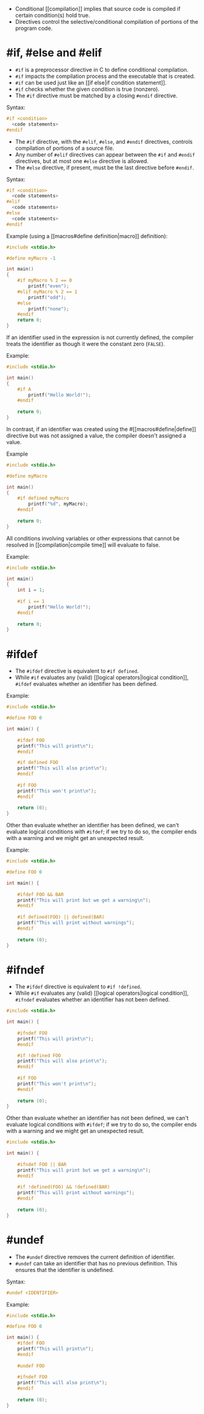 - Conditional [[compilation]] implies that source code is compiled if certain condition(s) hold true.
- Directives control the selective/conditional compilation of portions of the program code.

# \#if,  \#else and  \#elif

- `#if` is a preprocessor directive in C to define conditional compilation.
- `#if` impacts the compilation process and the executable that is created.
- `#if` can be used just like an [[if else|if condition statement]].
- `#if` checks whether the given condition is true (nonzero).
- The `#if` directive must be matched by a closing `#endif` directive.

Syntax:

```C
#if <condition>
  <code statements>
#endif
```

- The `#if` directive, with the `#elif`, `#else`, and `#endif` directives, controls compilation of portions of a source file.
- Any number of `#elif` directives can appear between the `#if` and `#endif` directives, but at most one `#else` directive is allowed.
- The `#else` directive, if present, must be the last directive before `#endif`.

Syntax:

```C
#if <condition>
  <code statements>
#elif
  <code statements>
#else
  <code statements>
#endif
```

Example (using a [[macros#define definition|macro]] definition):

```C
#include <stdio.h>

#define myMacro -1

int main() 
{
	#if myMacro % 2 == 0
	    printf("even");
	#elif myMacro % 2 == 1 
	    printf("odd");
	#else
	    printf("none");
	#endif
	return 0;
}
```

If an identifier used in the expression is not currently defined, the compiler treats the identifier as though it were the constant zero (`FALSE`).

Example:

```C
#include <stdio.h>

int main() 
{
	#if A
	    printf("Hello World!");
	#endif
	
	return 0;
}
```

In contrast, if an identifier was created using the #[[macros#define|define]] directive but was not assigned a value, the compiler doesn't assigned a value.

Example

```C
#include <stdio.h>

#define myMacro

int main() 
{
	#if defined myMacro
	    printf("%d", myMacro);
	#endif
	
	return 0;
}
```

All conditions involving variables or other expressions that cannot be resolved in [[compilation|compile time]] will evaluate to false.

Example:

```C
#include <stdio.h>

int main() 
{
    int i = 1;
    
	#if i == 1  
	    printf("Hello World!");
	#endif
	
	return 0;
}
```

# \#ifdef

- The `#ifdef` directive is equivalent to `#if defined`.
- While `#if` evaluates any (valid) [[logical operators|logical condition]], `#ifdef` evaluates whether an identifier has been defined.

Example:

```C
#include <stdio.h>

#define FOO 0

int main() {
    
    #ifdef FOO
    printf("This will print\n");
    #endif

	#if defined FOO
	printf("This will also print\n");
	#endif
    
    #if FOO
    printf("This won't print\n");
    #endif
    
    return (0);
}
```

Other than evaluate whether an identifier has been defined, we can't evaluate logical conditions with `#ifdef`; if we try to do so, the compiler ends with a warning and we might get an unexpected result.

Example:

```C
#include <stdio.h>

#define FOO 0

int main() {
    
    #ifdef FOO && BAR
    printf("This will print but we get a warning\n");
    #endif
    
    #if defined(FOO) || defined(BAR)
    printf("This will print without warnings");
    #endif
    
    return (0);
}
```

# \#ifndef

- The `#ifdef` directive is equivalent to `#if !defined`.
- While `#if` evaluates any (valid) [[logical operators|logical condition]], `#ifndef` evaluates whether an identifier has not been defined.

```C
#include <stdio.h>

int main() {
    
    #ifndef FOO
    printf("This will print\n");
    #endif

	#if !defined FOO
	printf("This will also print\n");
	#endif
    
    #if FOO
    printf("This won't print\n");
    #endif
    
    return (0);
}
```

Other than evaluate whether an identifier has not been defined, we can't evaluate logical conditions with `#ifdef`; if we try to do so, the compiler ends with a warning and we might get an unexpected result.

```C
#include <stdio.h>

int main() {
    
    #ifndef FOO || BAR
    printf("This will print but we get a warning\n");
    #endif
    
    #if !defined(FOO) && !defined(BAR)
    printf("This will print without warnings");
    #endif
    
    return (0);
}
```

# \#undef

- The `#undef` directive removes the current definition of identifier.
- `#undef` can take an identifier that has no previous definition. This ensures that the identifier is undefined.

Syntax:

```C
#undef <IDENTIFIER>
```

Example:

```C
#include <stdio.h>

#define FOO 0

int main() {
    #ifdef FOO
    printf("This will print\n");
    #endif
    
    #undef FOO
    
    #ifndef FOO
    printf("This will also print\n");
    #endif
    
    return (0);
}
```